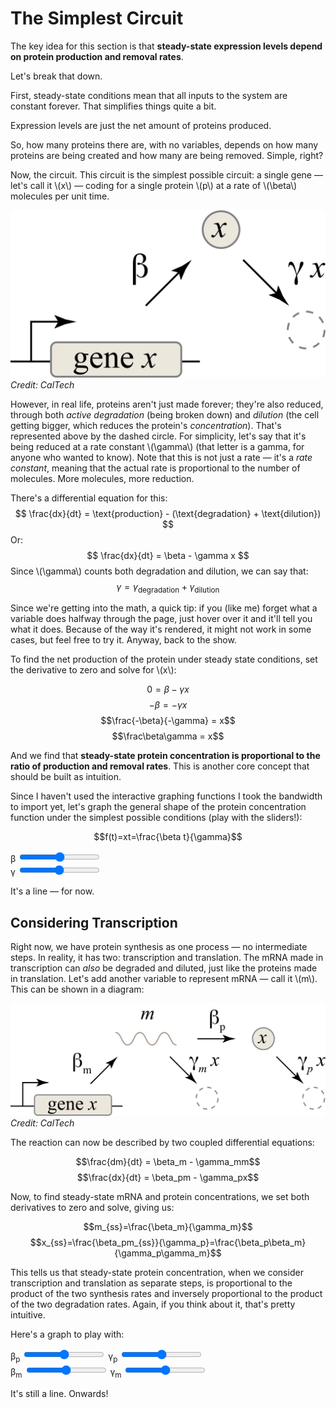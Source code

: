 <extends template="layouts/page.html" back="/concepts.html" next="/repressors.html" title="The Simplest Circuit"></extends>

# The Simplest Circuit

The key idea for this section is that **steady-state expression levels depend on protein production and removal rates**.

Let's break that down.

First, steady-state conditions mean that all inputs to the system are constant forever. That simplifies things quite a bit.

Expression levels are just the net amount of proteins produced.

So, how many proteins there are, with no variables, depends on how many proteins are being created and how many are being removed. Simple, right?

Now, the circuit. This circuit is the simplest possible circuit: a single gene &mdash; let's call it \\(x\\) &mdash; coding for a single protein \\(p\\) at a rate of \\(\beta\\) molecules per unit time.

![A diagram of the simplest possible circuit, with one gene coding for one protein.](/assets/simplest-circuit-dg1.png)
<i class="cite">Credit: CalTech</i>

However, in real life, proteins aren't just made forever; they're also reduced, through both _active degradation_ (being broken down) and _dilution_ (the cell getting bigger, which reduces the protein's _concentration_). That's represented above by the dashed circle. For simplicity, let's say that it's being reduced at a rate constant \\(\gamma\\) (that letter is a gamma, for anyone who wanted to know). Note that this is not just a rate &mdash; it's a _rate constant_, meaning that the actual rate is proportional to the number of molecules. More molecules, more reduction.

There's a differential equation for this:
$$ \frac{dx}{dt} = \text{production} - (\text{degradation} + \text{dilution}) $$
Or:
$$ \frac{dx}{dt} = \beta - \gamma x $$
Since \\(\gamma\\) counts both degradation and dilution, we can say that:
$$ \gamma = \gamma_\text{degradation} + \gamma_\text{dilution} $$

Since we're getting into the math, a quick tip: if you (like me) forget what a variable does halfway through the page, just hover over it and it'll tell you what it does. Because of the way it's rendered, it might not work in some cases, but feel free to try it. Anyway, back to the show.

To find the net production of the protein under steady state conditions, set the derivative to zero and solve for \\(x\\):

$$0 = \beta - \gamma x$$
$$-\beta = -\gamma x$$
$$\frac{-\beta}{-\gamma} = x$$
$$\frac\beta\gamma = x$$

And we find that **steady-state protein concentration is proportional to the ratio of production and removal rates**. This is another core concept that should be built as intuition.

Since I haven't used the interactive graphing functions I took the bandwidth to import yet, let's graph the general shape of the protein concentration function under the simplest possible conditions (play with the sliders!):

$$f(t)=xt=\frac{\beta t}{\gamma}$$

<div class="graph">
    <div id="concentration-graph"></div>
    <div>
        <label for="beta">β</label>
        <input type="range" id="beta">
    </div>
    <div>
        <label for="gamma">γ</label>
        <input type="range" id="gamma">
    </div>
</div>

It's a line &mdash; for now.

## Considering Transcription

Right now, we have protein synthesis as one process &mdash; no intermediate steps. In reality, it has two: transcription and translation. The mRNA made in transcription can _also_ be degraded and diluted, just like the proteins made in translation. Let's add another variable to represent mRNA &mdash; call it \\(m\\). This can be shown in a diagram:

![The simplest circuit, now considering both transcription and translation, with mRNA (m) being produced and reduced.](/assets/simplest-circuit-dg2.png)
<i class="cite">Credit: CalTech</i>

The reaction can now be described by two coupled differential equations:

$$\frac{dm}{dt} = \beta_m - \gamma_mm$$
$$\frac{dx}{dt} = \beta_pm - \gamma_px$$

Now, to find steady-state mRNA and protein concentrations, we set both derivatives to zero and solve, giving us:

$$m_{ss}=\frac{\beta_m}{\gamma_m}$$
$$x_{ss}=\frac{\beta_pm_{ss}}{\gamma_p}=\frac{\beta_p\beta_m}{\gamma_p\gamma_m}$$

This tells us that steady-state protein concentration, when we consider transcription and translation as separate steps, is proportional to the product of the two synthesis rates and inversely proportional to the product of the two degradation rates. Again, if you think about it, that's pretty intuitive.

Here's a graph to play with:

<div class="graph">
    <div id="concentration-graph-2step"></div>
    <div>
        <label for="betap">β<sub>p</sub></label>
        <input type="range" id="betap">
        <label for="gammap">γ<sub>p</sub></label>
        <input type="range" id="gammap">
    </div>
    <div>
        <label for="betam">β<sub>m</sub></label>
        <input type="range" id="betam">
        <label for="gammam">γ<sub>m</sub></label>
        <input type="range" id="gammam">
    </div>
</div>

It's still a line. Onwards!

<script>
    plot('#concentration-graph', (beta, gamma) => [`(${beta}x)/${gamma}`], ['#beta', '#gamma'])
    plot('#concentration-graph-2step', (betap, gammap, betam, gammam) => [`((${betap})(${betam})x)/((${gammap})(${gammam}))`], ['#betap', '#gammap', '#betam', '#gammam'])
    defineVars([
        ['γ', 'The rate constant for reduction of concentration.'],
        ['β', 'The rate of production, in molecules per unit time.'],
        ['x', 'The gene in question.'],
        ['m', 'The mRNA in question.'],
        ['p', 'The protein in question.'],
        ['ss', 'steady-state']
    ])
</script>